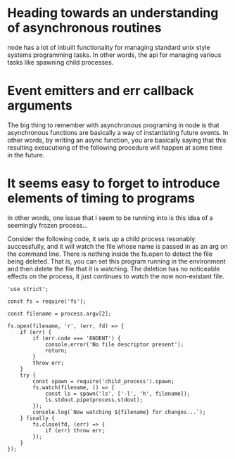 # Heading towards an understanding of asynchronous routines

node has a lot of inbuilt functionality for managing standard unix style
systems programming tasks. In other words, the api for managing various tasks
like spawning child processes.

# Event emitters and err callback arguments

The big thing to remember with asynchronous programing in node is that
asynchronous functions are basically a way of instantiating future events. In
other words, by writing an async function, you are basically saying that this
resulting exeucutiong of the following procedure will happen at some time in
the future.

# It seems easy to forget to introduce elements of timing to programs

In other words, one issue that I seem to be running into is this idea of a
seemingly frozen process...

Consider the following code, it sets up a child process resonably successfully,
and it will watch the file whose name is passed in as an arg on the command
line. There is nothing inside the fs.open to detect the file being deleted.
That is, you can set this program running in the environment and then delete
the file that it is watching. The deletion has no noticeable effects on the
process, it just continues to watch the now non-existant file.

```
'use strict';

const fs = require('fs');

const filename = process.argv[2];

fs.open(filename, 'r', (err, fd) => {
    if (err) {
        if (err.code === 'ENOENT') {
            console.error('No file descriptor present');
            return;
        }
        throw err;
    }
    try {
        const spawn = require('child_process').spawn;
        fs.watch(filename, () => {
            const ls = spawn('ls', ['-l', 'h', filename]);
            ls.stdout.pipe(process.stdout);
        });
        console.log(`Now watching ${filename} for changes...`);
    } finally {
        fs.close(fd, (err) => {
            if (err) throw err;
        });
    }
});
```
